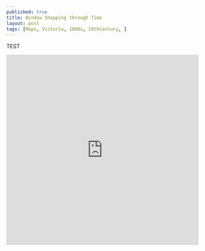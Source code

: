 ```yaml
---
published: true
title: Window Shopping through Time
layout: post
tags: [Maps, Victoria, 1800s, 19thCentury, ]
---
```

TEST
<iframe width='100%' height='500px' frameBorder='0' src='https://a.tiles.mapbox.com/v4/slmck.22766db3/attribution,zoompan,zoomwheel,geocoder,share.html?access_token=pk.eyJ1Ijoic2xtY2siLCJhIjoiY2l1dHh5ejhpMDI3bzJubGdqcXZibTYyOSJ9.mFguinUHqhfozm-emjSLaw'></iframe>
